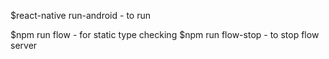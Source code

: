 $react-native run-android - to run

$npm run flow - for static type checking
$npm run flow-stop - to stop flow server
